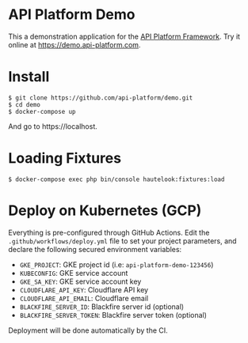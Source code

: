 API Platform Demo
=================

This a demonstration application for the [API Platform Framework](https://api-platform.com).
Try it online at <https://demo.api-platform.com>.

Install
=======

    $ git clone https://github.com/api-platform/demo.git
    $ cd demo
    $ docker-compose up

And go to https://localhost.

Loading Fixtures
================

    $ docker-compose exec php bin/console hautelook:fixtures:load

Deploy on Kubernetes (GCP)
==========================

Everything is pre-configured through GitHub Actions. Edit the `.github/workflows/deploy.yml` file to set your project
parameters, and declare the following secured environment variables:

 * `GKE_PROJECT`: GKE project id (i.e: `api-platform-demo-123456`)
 * `KUBECONFIG`: GKE service account
 * `GKE_SA_KEY`: GKE service account key
 * `CLOUDFLARE_API_KEY`: Cloudflare API key
 * `CLOUDFLARE_API_EMAIL`: Cloudflare email
 * `BLACKFIRE_SERVER_ID`: Blackfire server id (optional)
 * `BLACKFIRE_SERVER_TOKEN`: Blackfire server token (optional)

Deployment will be done automatically by the CI.
